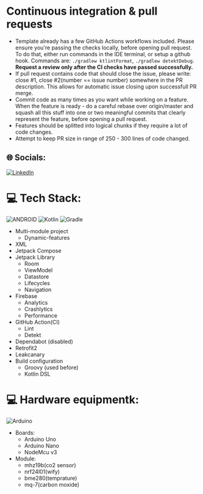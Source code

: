 # Continuous integration & pull requests
- Template already has a few GitHub Actions workflows included. Please ensure you're passing the checks locally, before opening pull request. To do that, either run commands in the IDE terminal, or setup a github hook. Commands are: `./gradlew ktlintFormat`, `./gradlew detektDebug`. **Request a review only after the CI checks have passed successfully.** <br />
- If pull request contains code that should close the issue, please write: close #1, close #2(number == issue number) somewhere in the PR description. This allows for automatic issue closing upon successfull PR merge.
- Commit code as many times as you want while working on a feature. When the feature is ready - do a careful rebase over origin/master and squash all this stuff into one or two meaningful commits that clearly represent the feature, before opening a pull request.
- Features should be splitted into logical chunks if they require a lot of code changes.
- Attempt to keep PR size in range of 250 - 300 lines of code changed.


## 🌐 Socials:
[![LinkedIn](https://img.shields.io/badge/LinkedIn-%230077B5.svg?logo=linkedin&logoColor=white)](https://linkedin.com/in/https://www.linkedin.com/in/ruslan-timkov-165255189/) 

# 💻 Tech Stack:
![ANDROID](https://img.shields.io/badge/android-%2320232a.svg?style=for-the-badge&logo=android&logoColor=%a4c639)
![Kotlin](https://img.shields.io/badge/kotlin-%230095D5.svg?style=for-the-badge&logo=kotlin&logoColor=white)  ![Gradle](https://img.shields.io/badge/Gradle-02303A.svg?style=for-the-badge&logo=Gradle&logoColor=white)

- Multi-module project
  - Dynamic-features
- XML 
- Jetpack Compose
- Jetpack Library
  - Room
  - ViewModel
  - Datastore
  - Lifecycles
  - Navigation
- Firebase
  - Analytics
  - Crashlytics
  - Performance 
- GitHub Action(CI)
  - Lint
  - Detekt
- Dependabot (disabled)
- Retrofit2
- Leakcanary
- Build configuration
  - Groovy (used before)
  - Kotlin DSL

# 💻 Hardware equipmentk:
![Arduino](https://img.shields.io/badge/-Arduino-00979D?style=for-the-badge&logo=Arduino&logoColor=white)
- Boards:
  - Arduino Uno
  - Arduino Nano
  - NodeMcu v3
- Module:
  - mhz19b(co2 sensor)
  - nrf24l01(wify)
  - bme280(temprature)
  - mq-7(carbon moxide)
